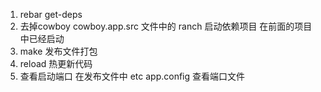 1. rebar get-deps
2. 去掉cowboy cowboy.app.src 文件中的 ranch 启动依赖项目 在前面的项目中已经启动
3. make 发布文件打包
4. reload 热更新代码
5. 查看启动端口 在发布文件中 etc app.config 查看端口文件
